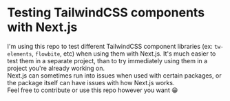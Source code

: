 # Testing TailwindCSS components with Next.js 

I'm using this repo to test different TailwindCSS component libraries (ex: `tw-elements`, `flowbite`, etc) when using them with Next.js. It's much easier to test them in a separate project, than to try immediately using them in a project you're already working on. 
<br /> 
Next.js can sometimes run into issues when used with certain packages, or the package itself can have issues with how Next.js works.
<br />
Feel free to contribute or use this repo however you want 😁